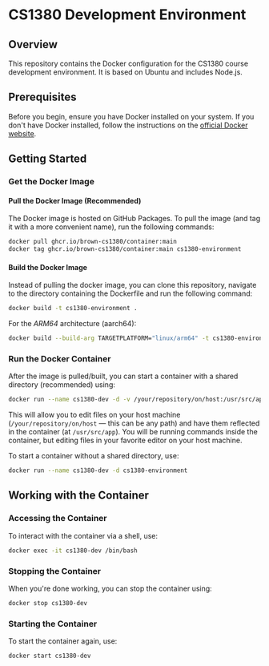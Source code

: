 # CS1380 Development Environment

## Overview

This repository contains the Docker configuration for the CS1380 course development environment. It is based on Ubuntu and includes Node.js.

## Prerequisites

Before you begin, ensure you have Docker installed on your system. If you don't have Docker installed, follow the instructions on the [official Docker website](https://docs.docker.com/get-docker/).

## Getting Started

### Get the Docker Image

#### Pull the Docker Image (Recommended)

The Docker image is hosted on GitHub Packages. To pull the image (and tag it with a more convenient name), run the following commands:

```bash
docker pull ghcr.io/brown-cs1380/container:main
docker tag ghcr.io/brown-cs1380/container:main cs1380-environment
```

#### Build the Docker Image

Instead of pulling the docker image, you can clone this repository, navigate to the directory containing the Dockerfile and run the following command:

```bash
docker build -t cs1380-environment .
```

For the _ARM64_ architecture (aarch64):
```bash
docker build --build-arg TARGETPLATFORM="linux/arm64" -t cs1380-environment .
```

### Run the Docker Container

After the image is pulled/built, you can start a container with a shared directory (recommended) using:

```bash
docker run --name cs1380-dev -d -v /your/repository/on/host:/usr/src/app cs1380-environment
```

This will allow you to edit files on your host machine (`/your/repository/on/host` — this can be any path) and have them reflected in the container (at `/usr/src/app`). You will be running commands inside the container, but editing files in your favorite editor on your host machine.

To start a container without a shared directory, use:

```bash
docker run --name cs1380-dev -d cs1380-environment
```

## Working with the Container

### Accessing the Container

To interact with the container via a shell, use:
```bash
docker exec -it cs1380-dev /bin/bash
```

### Stopping the Container

When you're done working, you can stop the container using:
```bash
docker stop cs1380-dev
```
### Starting the Container

To start the container again, use:
```bash
docker start cs1380-dev
```
